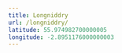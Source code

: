```yaml
---
title: Longniddry
url: /longniddry/
latitude: 55.974982700000005
longitude: -2.8951176000000003
---
```

